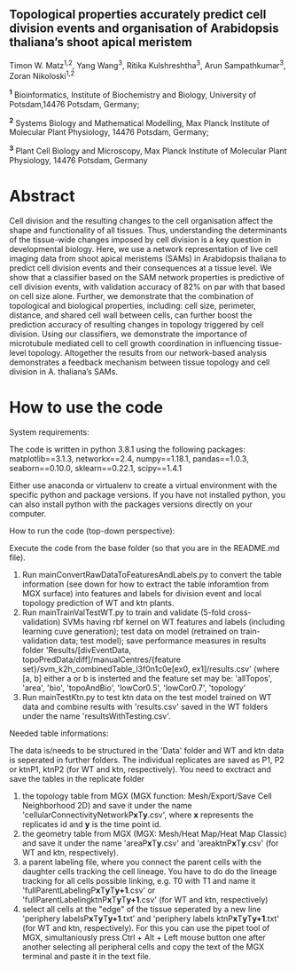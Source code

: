 ## Topological properties accurately predict cell division events and organisation of Arabidopsis thaliana’s shoot apical meristem 
Timon W. Matz<sup>1,2</sup>, Yang Wang<sup>3</sup>, Ritika Kulshreshtha<sup>3</sup>, Arun Sampathkumar<sup>3</sup>, Zoran Nikoloski<sup>1,2</sup>

<sup>**1**</sup> Bioinformatics, Institute of Biochemistry and Biology, University of Potsdam,14476 Potsdam, Germany;

<sup>**2**</sup> Systems Biology and Mathematical Modelling, Max Planck Institute of Molecular Plant Physiology, 14476 Potsdam, Germany;

<sup>**3**</sup> Plant Cell Biology and Microscopy, Max Planck Institute of Molecular Plant Physiology, 14476 Potsdam, Germany
# Abstract
Cell division and the resulting changes to the cell organisation affect the shape and functionality of all tissues. Thus, understanding the determinants of the tissue-wide changes imposed by cell division is a key question in developmental biology. Here, we use a network representation of live cell imaging data from shoot apical meristems (SAMs) in Arabidopsis thaliana to predict cell division events and their consequences at a tissue level. We show that a classifier based on the SAM network properties is predictive of cell division events, with validation accuracy of 82% on par with that based on cell size alone. Further, we demonstrate that the combination of topological and biological properties, including: cell size, perimeter, distance, and shared cell wall between cells, can further boost the prediction accuracy of resulting changes in topology triggered by cell division. Using our classifiers, we demonstrate the importance of microtubule mediated cell to cell growth coordination in influencing tissue-level topology. Altogether the results from our network-based analysis demonstrates a feedback mechanism between tissue topology and cell division in A. thaliana’s SAMs.

# How to use the code
System requirements:

The code is written in python 3.8.1 using the following packages: matplotlib==3.1.3, networkx==2.4, numpy==1.18.1, pandas==1.0.3, seaborn==0.10.0, sklearn==0.22.1, scipy==1.4.1 

Either use anaconda or virtualenv to create a virtual environment with the specific python and package versions.
If you have not installed python, you can also install python with the packages versions directly on your computer.

How to run the code (top-down perspective):

Execute the code from the base folder (so that you are in the README.md file).
1. Run mainConvertRawDataToFeaturesAndLabels.py to convert the table information (see down for how to extract the table inforamtion from MGX surface) into features and labels for division event and local topology prediction of WT and ktn plants. 
2. Run mainTrainValTestWT.py to train and validate (5-fold cross-validation) SVMs having rbf kernel on WT features and labels (including learning cuve generation); test data on model (retrained on train-validation data; test model); save performance measures in results folder 'Results/\[divEventData, topoPredData/diff\]/manualCentres/{feature set}/svm_k2h_combinedTable_l3f0n1c0e\[ex0, ex1\]/results.csv' (where \[a, b\] either a or b is insterted and the feature set may be: 'allTopos', 'area', 'bio', 'topoAndBio', 'lowCor0.5', 'lowCor0.7', 'topology'
3. Run mainTestKtn.py to test ktn data on the test model trained on WT data and combine results with 'results.csv' saved in the WT folders under the name 'resultsWithTesting.csv'.

Needed table informations:

The data is/needs to be structured in the 'Data' folder and WT and ktn data is seperated in further folders. The individual replicates are saved as P1, P2 or ktnP1, ktnP2 (for WT and ktn, respectively). 
You need to exctract and save the tables in the replicate folder
1. the topology table from MGX (MGX function: Mesh/Export/Save Cell Neighborhood 2D) and save it under the name 'cellularConnectivityNetworkP**x**T**y**.csv', where **x** represents the replicates id and **y** is the time point id.
2. the geometry table from MGX (MGX: Mesh/Heat Map/Heat Map Classic) and save it under the name 'areaP**x**T**y**.csv' and 'areaktnP**x**T**y**.csv' (for WT and ktn, respectively).
3. a parent labeling file, where you connect the parent cells with the daughter cells tracking the cell lineage. You have to do do the lineage tracking for all cells possible linking, e.g. T0 with T1 and name it 'fullParentLabelingP**x**T**y**T**y+1**.csv' or 'fullParentLabelingktnP**x**T**y**T**y+1**.csv' (for WT and ktn, respectively)
4. select all cells at the "edge" of the tissue seperated by a new line 'periphery labelsP**x**T**y**T**y+1**.txt' and 'periphery labels ktnP**x**T**y**T**y+1**.txt' (for WT and ktn, respectively). For this you can use the pipet tool of MGX, simultaniously press Ctrl + Alt + Left mouse button one after another selecting all peripheral cells and copy the text of the MGX terminal and paste it in the text file.
